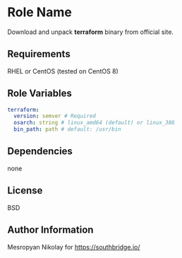 Role Name
=========

Download and unpack **terraform** binary from official site.

Requirements
------------

RHEL or CentOS (tested on CentOS 8)

Role Variables
--------------

```yaml
terraform:
  version: semver # Required
  osarch: string # linux_amd64 (default) or linux_386
  bin_path: path # default: /usr/bin
```

Dependencies
------------

none

License
-------

BSD

Author Information
------------------

Mesropyan Nikolay for https://southbridge.io/

